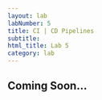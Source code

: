 ```yaml
---
layout: lab
labNumber: 5
title: CI | CD Pipelines
subtitle: 
html_title: Lab 5
category: lab
---
```


## Coming Soon...